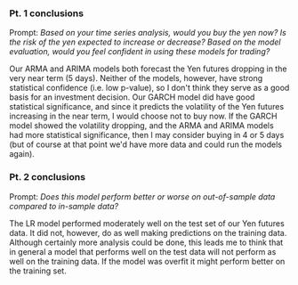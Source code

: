 ### Pt. 1 conclusions

Prompt: _Based on your time series analysis, would you buy the yen now? Is the risk of the yen expected to increase or decrease? Based on the model evaluation, would you feel confident in using these models for trading?_

Our ARMA and ARIMA models both forecast the Yen futures dropping in the very near term (5 days). Neither of the models, however, have strong statistical confidence (i.e. low p-value), so I don't think they serve as a good basis for an investment decision. Our GARCH model did have good statistical significance, and since it predicts the volatility of the Yen futures increasing in the near term, I would choose not to buy now. If the GARCH model showed the volatility dropping, and the ARMA and ARIMA models had more statistical significance, then I may consider buying in 4 or 5 days (but of course at that point we'd have more data and could run the models again).



### Pt. 2 conclusions

Prompt: _Does this model perform better or worse on out-of-sample data compared to in-sample data?_

The LR model performed moderately well on the test set of our Yen futures data. It did not, however, do as well making predictions on the training data. Although certainly more analysis could be done, this leads me to think that in general a model that performs well on the test data will not perform as well on the training data. If the model was overfit it might perform better on the training set.
